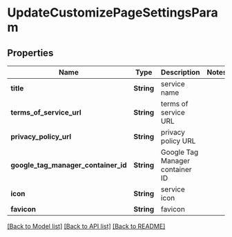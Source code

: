 # UpdateCustomizePageSettingsParam

## Properties

Name | Type | Description | Notes
------------ | ------------- | ------------- | -------------
**title** | **String** | service name | 
**terms_of_service_url** | **String** | terms of service URL | 
**privacy_policy_url** | **String** | privacy policy URL | 
**google_tag_manager_container_id** | **String** | Google Tag Manager container ID | 
**icon** | **String** | service icon | 
**favicon** | **String** | favicon | 

[[Back to Model list]](../README.md#documentation-for-models) [[Back to API list]](../README.md#documentation-for-api-endpoints) [[Back to README]](../README.md)


